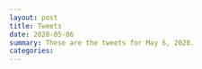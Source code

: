 ```yaml
---
layout: post
title: Tweets
date: 2020-05-06
summary: These are the tweets for May 6, 2020.
categories:
---
```


